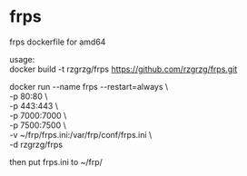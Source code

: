 # frps
frps dockerfile for amd64

usage:  
  docker build -t rzgrzg/frps https://github.com/rzgrzg/frps.git  

docker run --name frps --restart=always \  
-p 80:80 \  
-p 443:443 \  
-p 7000:7000 \  
-p 7500:7500 \  
-v ~/frp/frps.ini:/var/frp/conf/frps.ini \  
-d rzgrzg/frps


then put frps.ini to ~/frp/
